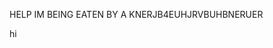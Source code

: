HELP IM BEING EATEN BY A KNERJB4EUHJRVBUHBNERUER

hi 

<!---
Dhoru/Dhoru is a ✨ special ✨ repository because its `README.md` (this file) appears on your GitHub profile.
You can click the Preview link to take a look at your changes.
--->

